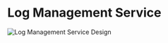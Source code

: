 # Log Management Service 

![Log Management Service Design](https://github.com/roybay/logs_management/blob/master/Log_Mng_Svc_Design.png)